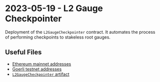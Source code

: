 # 2023-05-19 - L2 Gauge Checkpointer

Deployment of the `L2GaugeCheckpointer` contract. It automates the process of performing checkpoints to stakeless root gauges.

## Useful Files

- [Ethereum mainnet addresses](./output/mainnet.json)
- [Goerli testnet addresses](./output/goerli.json)
- [`L2GaugeCheckpointer` artifact](./artifact/L2GaugeCheckpointer.json)
